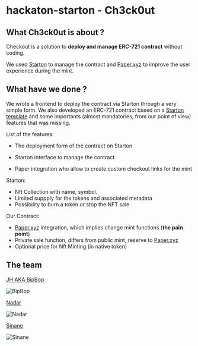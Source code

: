# hackaton-starton - Ch3ck0ut

## What Ch3ck0ut is about ?
Checkout is a solution to **deploy and manage ERC-721 contract** without coding.

We used [Starton](https://www.starton.io/) to manage the contract and [Paper.xyz](https://paper.xyz/) to improve the user experience during the mint.

## What have we done ?
We wrote a frontend to deploy the contract via Starton through a very simple form. We also developed an ERC-721 contract based on a [Starton template](https://github.com/starton-io/smart-contract-templates/blob/master/contracts/StartonERC721Capped.sol) and some importants (almost mandatories, from our point of view) features that was missing.

List of the features:
- The deployment form of the contract on Starton
- Starton interface to manage the contract

- Paper integration who allow to create custom checkout links for the mint

Starton:
- Nft Collection with name, symbol.
- Limited suppply for the tokens and associated metadata
- Possibility to burn a token or stop the NFT sale

Our Contract:
- [Paper.xyz](https://paper.xyz/) integration, which implies change mint functions (**the pain point**)
- Private sale function, differs from public mint, reserve to [Paper.xyz](https://paper.xyz/)
- Optional price for Nft Minting (in native token)



## The team

[JH AKA BipBop](https://twitter.com/thebiptomybop)

![BipBop](https://pbs.twimg.com/profile_images/1558436910409945088/Zg53OinY_200x200.jpg)

[Nadar](https://twitter.com/zknadar)

![Nadar](https://pbs.twimg.com/profile_images/1440260567504068613/MlmWoVOu_200x200.jpg)

[Sinane](https://twitter.com/sinane_eth)

![Sinane](https://pbs.twimg.com/profile_images/1537693690872877058/D1zxwSja_200x200.jpg)
